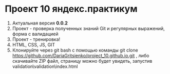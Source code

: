 # Проект 10 яндекс.практикум
1. Актуальная версия **0.0.2**
2. Проект - проверка полученных знаний Git и регулярных выражений, форма с валидацией
3. Проект - тренировка!
4. HTML, CSS, JS, GIT
5. Клонируйте через git bash с помощью команды git clone https://github.com/DariaGritsienko/project_10.github.io.git , либо скачивайте ZIP файл, страницу можно будет увидеть, запустив validation\validation\index.html
